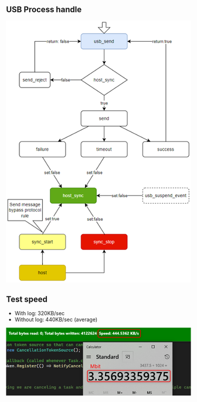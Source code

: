 ## USB Process handle

![](image/usb_process.png)

## Test speed

- With log: 320KB/sec
- Without log: 440KB/sec (average)

![](image/speed_without_log.png)
